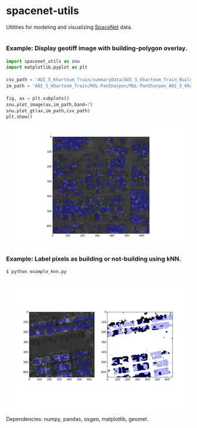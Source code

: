 # spacenet-utils
Utilities for modeling and visualizing [SpaceNet](https://crowdsourcing.topcoder.com/spacenet) data.
#
### Example: Display geotiff image with building-polygon overlay.

```python
import spacenet_utils as snu
import matplotlib.pyplot as plt

csv_path = 'AOI_5_Khartoum_Train/summaryData/AOI_5_Khartoum_Train_Building_Solutions.csv'
im_path = 'AOI_5_Khartoum_Train/MUL-PanSharpen/MUL-PanSharpen_AOI_5_Khartoum_img5.tif'

fig, ax = plt.subplots()
snu.plot_image(ax,im_path,band=7)
snu.plot_gt(ax,im_path,csv_path)
plt.show()
```
![alt text](https://github.com/andraugust/spacenet-utils/blob/master/example1.png?raw=true)

### Example: Label pixels as building or not-building using kNN.
```bash
$ python example_knn.py
```
![alt text](https://github.com/andraugust/spacenet-utils/blob/master/example2.png?raw=true)


Dependencies: numpy, pandas, osgeo, matplotlib, geomet.
